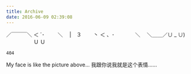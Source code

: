 ```yaml
---
title: Archive
date: 2016-06-09 02:39:08
---
```



 ／￣￣￣＼
＜ ´･ 　　 ＼
　|　３　　 丶
＜ 、･　　　　＼
　＼＿＿／∪ _ ∪)  
　　　　　 Ｕ Ｕ

	404
My face is like the picture above...
我跟你说我就是这个表情......
